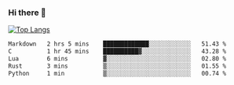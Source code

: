 ### Hi there 👋

<!--
**3Xpl0it3r/3Xpl0it3r** is a ✨ _special_ ✨ repository because its `README.md` (this file) appears on your GitHub profile.

Here are some ideas to get you started:

- 🔭 I’m currently working on ...
- 🌱 I’m currently learning ...
- 👯 I’m looking to collaborate on ...
- 🤔 I’m looking for help with ...
- 💬 Ask me about ...
- 📫 How to reach me: ...
- 😄 Pronouns: ...
- ⚡ Fun fact: ...
-->


[![Top Langs](https://github-readme-stats.vercel.app/api/top-langs/?username=3Xpl0it3r&layout=compact)](https://github.com/3Xpl0it3r/3Xpl0it3r)

<!--START_SECTION:waka-->

```txt
Markdown   2 hrs 5 mins    █████████████░░░░░░░░░░░░   51.43 %
C          1 hr 45 mins    ██████████▓░░░░░░░░░░░░░░   43.28 %
Lua        6 mins          ▓░░░░░░░░░░░░░░░░░░░░░░░░   02.80 %
Rust       3 mins          ▒░░░░░░░░░░░░░░░░░░░░░░░░   01.55 %
Python     1 min           ▒░░░░░░░░░░░░░░░░░░░░░░░░   00.74 %
```

<!--END_SECTION:waka-->

